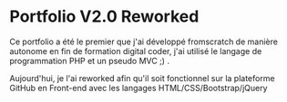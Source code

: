 # Portfolio V2.0 Reworked

Ce portfolio a été le premier que j'ai développé fromscratch de manière autonome en fin de formation digital coder, j'ai utilisé le langage de programmation PHP et un pseudo MVC ;) .

Aujourd'hui, je l'ai reworked afin qu'il soit fonctionnel sur la plateforme GitHub en Front-end avec les langages HTML/CSS/Bootstrap/jQuery


